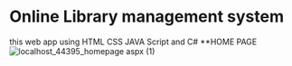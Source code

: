 # Online Library management system 
this web app using HTML CSS JAVA Script and C#
**HOME PAGE 
![localhost_44395_homepage aspx (1)](https://user-images.githubusercontent.com/59087843/147989717-0269df2a-b025-4824-8e01-0b003b4d4106.png)
